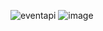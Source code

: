 ![eventapi](https://github.com/user-attachments/assets/5d9c328d-abab-489c-8733-83ec8bad3a7b)
![image](https://github.com/user-attachments/assets/1e7b8bce-8378-41f8-a091-341849f5c1ec)
